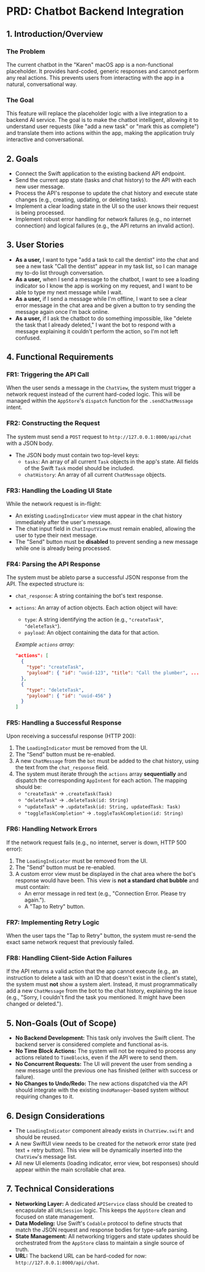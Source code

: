# PRD: Chatbot Backend Integration

## 1. Introduction/Overview

### The Problem
The current chatbot in the "Karen" macOS app is a non-functional placeholder. It provides hard-coded, generic responses and cannot perform any real actions. This prevents users from interacting with the app in a natural, conversational way.

### The Goal
This feature will replace the placeholder logic with a live integration to a backend AI service. The goal is to make the chatbot intelligent, allowing it to understand user requests (like "add a new task" or "mark this as complete") and translate them into actions within the app, making the application truly interactive and conversational.

## 2. Goals

*   Connect the Swift application to the existing backend API endpoint.
*   Send the current app state (tasks and chat history) to the API with each new user message.
*   Process the API's response to update the chat history and execute state changes (e.g., creating, updating, or deleting tasks).
*   Implement a clear loading state in the UI so the user knows their request is being processed.
*   Implement robust error handling for network failures (e.g., no internet connection) and logical failures (e.g., the API returns an invalid action).

## 3. User Stories

*   **As a user,** I want to type "add a task to call the dentist" into the chat and see a new task "Call the dentist" appear in my task list, so I can manage my to-do list through conversation.
*   **As a user,** when I send a message to the chatbot, I want to see a loading indicator so I know the app is working on my request, and I want to be able to type my next message while I wait.
*   **As a user,** if I send a message while I'm offline, I want to see a clear error message in the chat area and be given a button to try sending the message again once I'm back online.
*   **As a user,** if I ask the chatbot to do something impossible, like "delete the task that I already deleted," I want the bot to respond with a message explaining it couldn't perform the action, so I'm not left confused.

## 4. Functional Requirements

### FR1: Triggering the API Call
When the user sends a message in the `ChatView`, the system must trigger a network request instead of the current hard-coded logic. This will be managed within the `AppStore`'s `dispatch` function for the `.sendChatMessage` intent.

### FR2: Constructing the Request
The system must send a `POST` request to `http://127.0.0.1:8000/api/chat` with a JSON body.
*   The JSON body must contain two top-level keys:
    *   `tasks`: An array of all current `Task` objects in the app's state. All fields of the Swift `Task` model should be included.
    *   `chatHistory`: An array of all current `ChatMessage` objects.

### FR3: Handling the Loading UI State
While the network request is in-flight:
*   An existing `LoadingIndicator` view must appear in the chat history immediately after the user's message.
*   The chat input field in `ChatInputView` must remain enabled, allowing the user to type their next message.
*   The "Send" button must be **disabled** to prevent sending a new message while one is already being processed.

### FR4: Parsing the API Response
The system must be ableto parse a successful JSON response from the API. The expected structure is:
*   `chat_response`: A string containing the bot's text response.
*   `actions`: An array of action objects. Each action object will have:
    *   `type`: A string identifying the action (e.g., `"createTask"`, `"deleteTask"`).
    *   `payload`: An object containing the data for that action.

    *Example `actions` array:*
    ```json
    "actions": [
      {
        "type": "createTask",
        "payload": { "id": "uuid-123", "title": "Call the plumber", ... }
      },
      {
        "type": "deleteTask",
        "payload": { "id": "uuid-456" }
      }
    ]
    ```

### FR5: Handling a Successful Response
Upon receiving a successful response (HTTP 200):
1.  The `LoadingIndicator` must be removed from the UI.
2.  The "Send" button must be re-enabled.
3.  A new `ChatMessage` from the `bot` must be added to the chat history, using the text from the `chat_response` field.
4.  The system must iterate through the `actions` array **sequentially** and dispatch the corresponding `AppIntent` for each action. The mapping should be:
    *   `"createTask"` -> `.createTask(Task)`
    *   `"deleteTask"` -> `.deleteTask(id: String)`
    *   `"updateTask"` -> `.updateTask(id: String, updatedTask: Task)`
    *   `"toggleTaskCompletion"` -> `.toggleTaskCompletion(id: String)`

### FR6: Handling Network Errors
If the network request fails (e.g., no internet, server is down, HTTP 500 error):
1.  The `LoadingIndicator` must be removed from the UI.
2.  The "Send" button must be re-enabled.
3.  A custom error view must be displayed in the chat area where the bot's response would have been. This view is **not a standard chat bubble** and must contain:
    *   An error message in red text (e.g., "Connection Error. Please try again.").
    *   A "Tap to Retry" button.

### FR7: Implementing Retry Logic
When the user taps the "Tap to Retry" button, the system must re-send the exact same network request that previously failed.

### FR8: Handling Client-Side Action Failures
If the API returns a valid action that the app cannot execute (e.g., an instruction to delete a task with an ID that doesn't exist in the client's state), the system must **not** show a system alert. Instead, it must programmatically add a new `ChatMessage` from the bot to the chat history, explaining the issue (e.g., "Sorry, I couldn't find the task you mentioned. It might have been changed or deleted.").

## 5. Non-Goals (Out of Scope)

*   **No Backend Development:** This task only involves the Swift client. The backend server is considered complete and functional as-is.
*   **No Time Block Actions:** The system will not be required to process any actions related to `TimeBlock`s, even if the API were to send them.
*   **No Concurrent Requests:** The UI will prevent the user from sending a new message until the previous one has finished (either with success or failure).
*   **No Changes to Undo/Redo:** The new actions dispatched via the API should integrate with the existing `UndoManager`-based system without requiring changes to it.

## 6. Design Considerations

*   The `LoadingIndicator` component already exists in `ChatView.swift` and should be reused.
*   A new SwiftUI view needs to be created for the network error state (red text + retry button). This view will be dynamically inserted into the `ChatView`'s message list.
*   All new UI elements (loading indicator, error view, bot responses) should appear within the main scrollable chat area.

## 7. Technical Considerations

*   **Networking Layer:** A dedicated `APIService` class should be created to encapsulate all `URLSession` logic. This keeps the `AppStore` clean and focused on state management.
*   **Data Modeling:** Use Swift's `Codable` protocol to define structs that match the JSON request and response bodies for type-safe parsing.
*   **State Management:** All networking triggers and state updates should be orchestrated from the `AppStore` class to maintain a single source of truth.
*   **URL:** The backend URL can be hard-coded for now: `http://127.0.0.1:8000/api/chat`.
